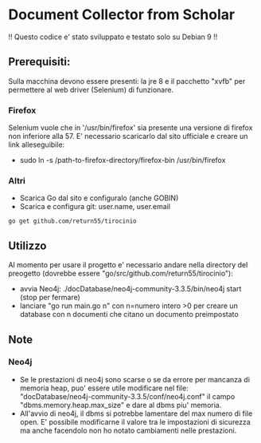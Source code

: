 # Document Collector from Scholar
!! Questo codice e' stato sviluppato e testato solo su Debian 9 !!
## Prerequisiti:
Sulla macchina devono essere presenti: la jre 8 e il pacchetto "xvfb" per permettere al web driver (Selenium) di funzionare.
### Firefox
Selenium vuole che in '/usr/bin/firefox' sia presente una versione di firefox non inferiore alla 57.
E' necessario scaricarlo dal sito ufficiale e creare un link alleseguibile:
* sudo ln -s /path-to-firefox-directory/firefox-bin /usr/bin/firefox
### Altri
* Scarica Go dal sito e configuralo (anche GOBIN)
* Scarica e configura git:      user.name, user.email

```
go get github.com/return55/tirocinio
```
## Utilizzo
Al momento per usare il progetto e' necessario andare nella directory del preogetto (dovrebbe essere "go/src/github.com/return55/tirocinio"):
* avvia Neo4j: ./docDatabase/neo4j-community-3.3.5/bin/neo4j start  (stop per fermare)
* lanciare "go run main.go n" con n=numero intero >0 per creare un database con n documenti che citano un documento preimpostato

## Note
### Neo4j
* Se le prestazioni di neo4j sono scarse o se da errore per mancanza di memoria heap, puo' essere utile modificare nel file:  
"docDatabase/neo4j-community-3.3.5/conf/neo4j.conf" il campo "dbms.memory.heap.max_size" e dare al dbms piu' memoria.
* All'avvio di neo4j, il dbms si potrebbe lamentare del max numero di file open. E' possibile modificarne il valore tra le
impostazioni di sicurezza ma anche facendolo non ho notato cambiamenti nelle prestazioni.
